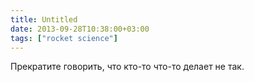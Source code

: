 ```yaml
---
title: Untitled
date: 2013-09-28T10:38:00+03:00
tags: ["rocket science"]
---
```


Прекратите говорить, что кто-то что-то делает не так.
